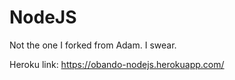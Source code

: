 # NodeJS
Not the one I forked from Adam. I swear.

Heroku link: https://obando-nodejs.herokuapp.com/
